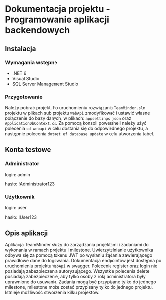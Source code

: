 # Dokumentacja projektu - Programowanie aplikacji backendowych
## Instalacja
### Wymagania wstępne
- .NET 6 
- Visual Studio
- SQL Server Management Studio
### Przygotowanie 
Należy pobrać projekt. Po uruchomieniu rozwiązania `TeamMinder.sln` projektu w plikach sub projektu `WebApi` zmodyfikować i ustawić własne połączenie do bazy danych, w plikach: `appsettings.json` oraz `ApplicationDbContext.cs`. Za pomocą konsoli powershell należy użyć polecenia `cd webapi` w celu dostania się do odpowiednego projektu, a następnie polecenia `dotnet ef database update` w celu utworzenia tabel.
## Konta testowe
### Administrator
login: admin

hasło: !Administrator123
### Użytkownik
login: user

hasło: !User123
## Opis aplikacji
Aplikacja TeamMinder służy do zarządzania projektami i zadaniami do wykonania w ramach projektu i milestone. Uwierzytelnianie użytkownika odbywa się za pomocą tokenu JWT po wysłaniu żądania zawierającego prawidłowe dane do logowania. Dokumentacja endpointów jest dostępna po uruchomieniu projektu `WebApi` w swagger. Polecenia register oraz login nie posiadają zabezpieczenia autoryzującego. Wszystkie polecenia delete posiadają zabezpieczenie, aby tylko osoby z rolą administratora były uprawnione do usuwania.
Zadania mogą być przypisane tylko do jednego milestone, milestone może zostać przypisany tylko do jednego projektu. Istnieje możliwość stworzenia kilku projektów.
